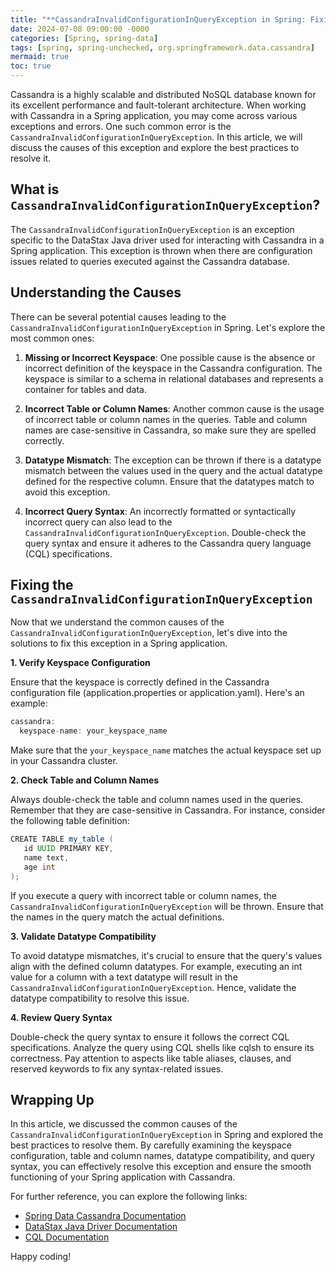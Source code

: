 ```yaml
---
title: "**CassandraInvalidConfigurationInQueryException in Spring: Fixing Common Configuration Errors**"
date: 2024-07-08 09:00:00 -0000
categories: [Spring, spring-data]
tags: [spring, spring-unchecked, org.springframework.data.cassandra]
mermaid: true
toc: true
---
```



Cassandra is a highly scalable and distributed NoSQL database known for its excellent performance and fault-tolerant architecture. When working with Cassandra in a Spring application, you may come across various exceptions and errors. One such common error is the `CassandraInvalidConfigurationInQueryException`. In this article, we will discuss the causes of this exception and explore the best practices to resolve it.

## What is `CassandraInvalidConfigurationInQueryException`?

The `CassandraInvalidConfigurationInQueryException` is an exception specific to the DataStax Java driver used for interacting with Cassandra in a Spring application. This exception is thrown when there are configuration issues related to queries executed against the Cassandra database.

## Understanding the Causes

There can be several potential causes leading to the `CassandraInvalidConfigurationInQueryException` in Spring. Let's explore the most common ones:

1. **Missing or Incorrect Keyspace**: One possible cause is the absence or incorrect definition of the keyspace in the Cassandra configuration. The keyspace is similar to a schema in relational databases and represents a container for tables and data.

2. **Incorrect Table or Column Names**: Another common cause is the usage of incorrect table or column names in the queries. Table and column names are case-sensitive in Cassandra, so make sure they are spelled correctly.

3. **Datatype Mismatch**: The exception can be thrown if there is a datatype mismatch between the values used in the query and the actual datatype defined for the respective column. Ensure that the datatypes match to avoid this exception.

4. **Incorrect Query Syntax**: An incorrectly formatted or syntactically incorrect query can also lead to the `CassandraInvalidConfigurationInQueryException`. Double-check the query syntax and ensure it adheres to the Cassandra query language (CQL) specifications.

## Fixing the `CassandraInvalidConfigurationInQueryException`

Now that we understand the common causes of the `CassandraInvalidConfigurationInQueryException`, let's dive into the solutions to fix this exception in a Spring application.

**1. Verify Keyspace Configuration**

Ensure that the keyspace is correctly defined in the Cassandra configuration file (application.properties or application.yaml). Here's an example:

```java
cassandra:
  keyspace-name: your_keyspace_name
```

Make sure that the `your_keyspace_name` matches the actual keyspace set up in your Cassandra cluster.

**2. Check Table and Column Names**

Always double-check the table and column names used in the queries. Remember that they are case-sensitive in Cassandra. For instance, consider the following table definition:

```java
CREATE TABLE my_table (
   id UUID PRIMARY KEY,
   name text,
   age int
);
```

If you execute a query with incorrect table or column names, the `CassandraInvalidConfigurationInQueryException` will be thrown. Ensure that the names in the query match the actual definitions.

**3. Validate Datatype Compatibility**

To avoid datatype mismatches, it's crucial to ensure that the query's values align with the defined column datatypes. For example, executing an int value for a column with a text datatype will result in the `CassandraInvalidConfigurationInQueryException`. Hence, validate the datatype compatibility to resolve this issue.

**4. Review Query Syntax**

Double-check the query syntax to ensure it follows the correct CQL specifications. Analyze the query using CQL shells like cqlsh to ensure its correctness. Pay attention to aspects like table aliases, clauses, and reserved keywords to fix any syntax-related issues.

## Wrapping Up

In this article, we discussed the common causes of the `CassandraInvalidConfigurationInQueryException` in Spring and explored the best practices to resolve them. By carefully examining the keyspace configuration, table and column names, datatype compatibility, and query syntax, you can effectively resolve this exception and ensure the smooth functioning of your Spring application with Cassandra.

For further reference, you can explore the following links:

- [Spring Data Cassandra Documentation](https://docs.spring.io/spring-data/cassandra/docs/current/reference/html/#reference)
- [DataStax Java Driver Documentation](https://docs.datastax.com/en/developer/java-driver/latest/manual/)
- [CQL Documentation](https://docs.datastax.com/en/cql-oss/3.x/)

Happy coding!